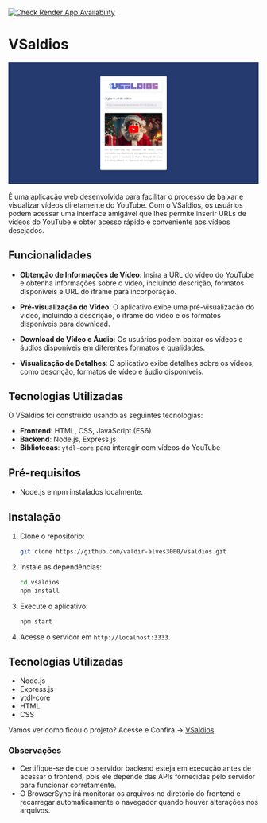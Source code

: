 [![Check Render App Availability](https://github.com/valdir-alves3000/vsaldios/workflows/Check%20Render%20App%20Availability/badge.svg)](https://github.com/valdir-alves3000/vsaldios/actions)

# VSaldios

![preview](./.github/banner.png)

É uma aplicação web desenvolvida para facilitar o processo de baixar e visualizar vídeos diretamente do YouTube. Com o VSaldios, os usuários podem acessar uma interface amigável que lhes permite inserir URLs de vídeos do YouTube e obter acesso rápido e conveniente aos vídeos desejados.

## Funcionalidades

- **Obtenção de Informações de Vídeo**: Insira a URL do vídeo do YouTube e obtenha informações sobre o vídeo, incluindo descrição, formatos disponíveis e URL do iframe para incorporação.

- **Pré-visualização do Vídeo**: O aplicativo exibe uma pré-visualização do vídeo, incluindo a descrição, o iframe do vídeo e os formatos disponíveis para download.

- **Download de Vídeo e Áudio**: Os usuários podem baixar os vídeos e áudios disponíveis em diferentes formatos e qualidades.

- **Visualização de Detalhes**: O aplicativo exibe detalhes sobre os vídeos, como descrição, formatos de vídeo e áudio disponíveis.

## Tecnologias Utilizadas

O VSaldios foi construído usando as seguintes tecnologias:

- **Frontend**: HTML, CSS, JavaScript (ES6)
- **Backend**: Node.js, Express.js
- **Bibliotecas**: `ytdl-core` para interagir com vídeos do YouTube

## Pré-requisitos

- Node.js e npm instalados localmente.

## Instalação

1. Clone o repositório:

   ```bash
   git clone https://github.com/valdir-alves3000/vsaldios.git
   ```

2. Instale as dependências:

   ```bash
   cd vsaldios
   npm install
   ```

3. Execute o aplicativo:

   ```bash
   npm start
   ```

4. Acesse o servidor em `http://localhost:3333`.

## Tecnologias Utilizadas

- Node.js
- Express.js
- ytdl-core
- HTML
- CSS

Vamos ver como ficou o projeto? Acesse e Confira → [VSaldios](https://vsaldios.onrender.com/)

### Observações

- Certifique-se de que o servidor backend esteja em execução antes de acessar o frontend, pois ele depende das APIs fornecidas pelo servidor para funcionar corretamente.
- O BrowserSync irá monitorar os arquivos no diretório do frontend e recarregar automaticamente o navegador quando houver alterações nos arquivos.
